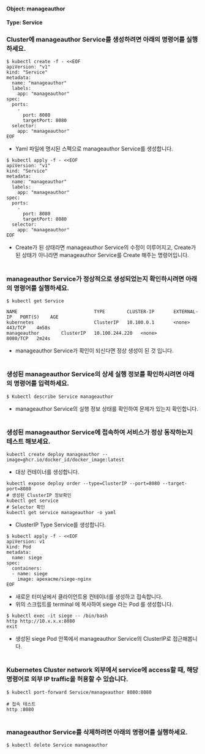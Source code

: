 
#### Object: manageauthor
#### Type: Service

### Cluster에 manageauthor Service를 생성하려면 아래의 명령어를 실행하세요.

```
$ kubectl create -f - <<EOF 
apiVersion: "v1"
kind: "Service"
metadata: 
  name: "manageauthor"
  labels: 
    app: "manageauthor"
spec: 
  ports: 
    - 
      port: 8080
      targetPort: 8080
  selector: 
    app: "manageauthor"
EOF
```
- Yaml 파일에 명시된 스펙으로 manageauthor Service를 생성합니다.  

```
$ kubectl apply -f - <<EOF 
apiVersion: "v1"
kind: "Service"
metadata: 
  name: "manageauthor"
  labels: 
    app: "manageauthor"
spec: 
  ports: 
    - 
      port: 8080
      targetPort: 8080
  selector: 
    app: "manageauthor"
EOF
```
- Create가 된 상태라면 manageauthor Service의 수정이 이루어지고, Create가 된 상태가 아니라면 manageauthor Service를 Create 해주는 명령어입니다.
#

### manageauthor Service가 정상적으로 생성되었는지 확인하시려면 아래의 명령어를 실행하세요.

```
$ kubectl get Service

NAME                            TYPE        CLUSTER-IP       EXTERNAL-IP   PORT(S)    AGE
kubernetes                      ClusterIP   10.100.0.1       <none>        443/TCP    4m58s
manageauthor        ClusterIP   10.100.244.220   <none>        8080/TCP   2m24s

```
- manageauthor Service가 확인이 되신다면 정상 생성이 된 것 입니다.
#

### 생성된 manageauthor Service의 상세 실행 정보를 확인하시려면 아래의 명령어를 입력하세요.

```
$ Kubectl describe Service manageauthor
```
- manageauthor Service의 실행 정보 상태를 확인하여 문제가 있는지 확인합니다.
#

### 생성된 manageauthor Service에 접속하여 서비스가 정상 동작하는지 테스트 해보세요.

```
kubectl create deploy manageauthor --image=ghcr.io/docker_id/docker_image:latest
```
- 대상 컨테이너를 생성합니다.  

```
kubectl expose deploy order --type=ClusterIP --port=8080 --target-port=8080
# 생성된 ClusterIP 정보확인
kubectl get service 
# Selector 확인
kubectl get service manageauthor -o yaml
```
- ClusterIP Type Service를 생성합니다.

```
$ kubectl apply -f - <<EOF
apiVersion: v1
kind: Pod
metadata:
  name: siege
spec:
  containers:
  - name: siege
    image: apexacme/siege-nginx
EOF
```
- 새로운 터미널에서 클라이언트용 컨테이너를 생성하고 접속합니다.
- 위의 스크립트를 terminal 에 복사하여 siege 라는 Pod 를 생성합니다.  

```
$ kubectl exec -it siege -- /bin/bash
http http://10.x.x.x:8080
exit
```
- 생성된 siege Pod 안쪽에서 manageauthor Service의 ClusterIP로 접근해봅니다.
#

### Kubernetes Cluster network 외부에서 service에 access할 때, 해당 명령어로 외부 IP traffic을 허용할 수 있습니다.

```
$ kubectl port-forward Service/manageauthor 8080:8080

# 접속 테스트
http :8080
```
#

### manageauthor Service를 삭제하려면 아래의 명령어를 실행하세요.

```
$ kubectl delete Service manageauthor
```
#

